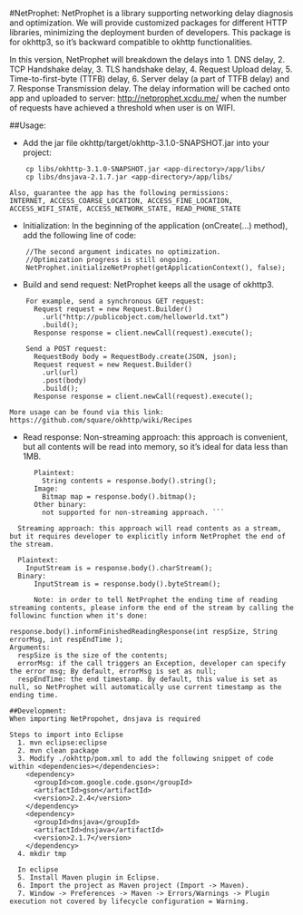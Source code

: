 #NetProphet:
NetProphet is a library supporting networking delay diagnosis and optimization. We will provide customized packages for different HTTP libraries, minimizing the deployment burden of developers. This package is for okhttp3, so it’s backward compatible to okhttp functionalities.

In this version, NetProphet will breakdown the delays into 1. DNS delay, 2. TCP Handshake delay, 3. TLS handshake delay, 4. Request Upload delay, 5. Time-to-first-byte (TTFB) delay, 6. Server delay (a part of TTFB delay) and 7. Response Transmission delay. The delay information will be cached onto app and uploaded to server: http://netprophet.xcdu.me/ when the number of requests have achieved a threshold when user is on WIFI.

##Usage:
* Add the jar file okhttp/target/okhttp-3.1.0-SNAPSHOT.jar into your project:
```
    cp libs/okhttp-3.1.0-SNAPSHOT.jar <app-directory>/app/libs/
    cp libs/dnsjava-2.1.7.jar <app-directory>/app/libs/
```
	Also, guarantee the app has the following permissions:
    INTERNET, ACCESS_COARSE_LOCATION, ACCESS_FINE_LOCATION, ACCESS_WIFI_STATE, ACCESS_NETWORK_STATE, READ_PHONE_STATE

* Initialization: In the beginning of the application (onCreate(…) method), add the following line of code:
```
    //The second argument indicates no optimization. 
    //Optimization progress is still ongoing.
    NetProphet.initializeNetProphet(getApplicationContext(), false); 
```
* Build and send request: NetProphet keeps all the usage of okhttp3.
```
    For example, send a synchronous GET request:
      Request request = new Request.Builder()
        .url("http://publicobject.com/helloworld.txt”)
        .build();
      Response response = client.newCall(request).execute();

    Send a POST request:
      RequestBody body = RequestBody.create(JSON, json);
      Request request = new Request.Builder()
        .url(url)
        .post(body)
        .build();
      Response response = client.newCall(request).execute();
```
    
    More usage can be found via this link: https://github.com/square/okhttp/wiki/Recipes

* Read response:
  Non-streaming approach: this approach is convenient, but all contents will be read into memory, so it’s ideal for data less than 1MB.
```
      Plaintext:
        String contents = response.body().string();
      Image:
        Bitmap map = response.body().bitmap();
      Other binary:
        not supported for non-streaming approach. ```

  Streaming approach: this approach will read contents as a stream, but it requires developer to explicitly inform NetProphet the end of the stream.
```
      Plaintext:
        InputStream is = response.body().charStream();
      Binary:
          InputStream is = response.body().byteStream();
```
      Note: in order to tell NetProphet the ending time of reading streaming contents, please inform the end of the stream by calling the followinc function when it's done:
```
    response.body().informFinishedReadingResponse(int respSize, String errorMsg, int respEndTime );
    Arguments:
      respSize is the size of the contents;
      errorMsg: if the call triggers an Exception, developer can specify the error msg; By default, errorMsg is set as null;
      respEndTime: the end timestamp. By default, this value is set as null, so NetProphet will automatically use current timestamp as the ending time.

```
##Development:
When importing NetPropohet, dnsjava is required

Steps to import into Eclipse
  1. mvn eclipse:eclipse
  2. mvn clean package
  3. Modify ./okhttp/pom.xml to add the following snippet of code within <dependencies></dependencies>: 
    <dependency>
      <groupId>com.google.code.gson</groupId>
      <artifactId>gson</artifactId>
      <version>2.2.4</version>
    </dependency> 
    <dependency>
      <groupId>dnsjava</groupId>
      <artifactId>dnsjava</artifactId>
      <version>2.1.7</version>
    </dependency>
  4. mkdir tmp

  In eclipse
  5. Install Maven plugin in Eclipse.
  6. Import the project as Maven project (Import -> Maven).
  7. Window -> Preferences -> Maven -> Errors/Warnings -> Plugin execution not covered by lifecycle configuration = Warning.


